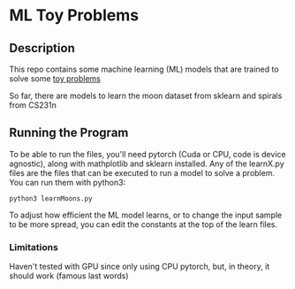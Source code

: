 # ML Toy Problems

## Description

This repo contains some machine learning (ML) models that are trained to solve some [toy problems](https://medium.com/@vishu54784/what-are-some-good-toy-problems-that-can-be-done-over-a-weekend-by-a-single-coder-in-data-science-6674c88fecff) 

So far, there are models to learn the moon dataset from sklearn and spirals from CS231n

## Running the Program

To be able to run the files, you'll need pytorch (Cuda or CPU, code is device agnostic), along with mathplotlib and sklearn installed.
Any of the learnX.py files are the files that can be executed to run a model to solve a problem. You can run them with python3:

```
python3 learnMoons.py
```

To adjust how efficient the ML model learns, or to change the input sample to be more spread, you can edit the constants at the top of the learn files.

### Limitations

Haven't tested with GPU since only using CPU pytorch, but, in theory, it should work (famous last words)

